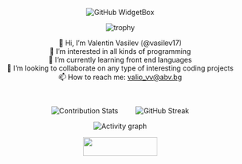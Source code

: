 <div align="center">

![GitHub WidgetBox](https://github-widgetbox.vercel.app/api/profile?username=vasilev17&data=followers,repositories,commits&theme=dark_magic_girl)

<!--- ![header](https://capsule-render.vercel.app/api?type=waving&color=gradient&customColorList=0,2,2,5,30&height=250&section=header&text=Valentin%20Vasilev&fontSize=55&fontColor=#FFFFFF) --->

<!--- ![Typing SVG](https://readme-typing-svg.demolab.com?font=Fira+Code&weight=500&size=25&pause=1000&center=true&width=700&lines=Hi%2C+I'm+Valentin+Vasilev;Software+developer+based+in+Sofia%2C+Bulgaria) --->

![trophy](https://github-profile-trophy.vercel.app/?username=vasilev17&column=9&margin-w=5&margin-h=5)



 👋 Hi, I’m Valentin Vasilev (@vasilev17) <br>
 👀 I’m interested in all kinds of programming <br>
 🌱 I’m currently learning front end languages <br>
 💞️ I’m looking to collaborate on any type of interesting coding projects <br>
 📫 How to reach me: valio_vv@abv.bg

<br>



  ![Contribution Stats](https://github-contribution-stats.vercel.app/api/?username=vasilev17)
&nbsp; &nbsp; &nbsp; &nbsp;
  ![GitHub Streak](https://github-readme-streak-stats.herokuapp.com?user=vasilev17&theme=ocean-gradient&border_radius=10&card_width=500)




<!--- ![Top Langs](https://github-readme-stats.vercel.app/api/top-langs/?username=vasilev17&layout=compact&langs_count=15) --->

<div display="flex">

</div>



![Activity graph](https://github-readme-activity-graph.vercel.app/graph?username=vasilev17&theme=react-dark&point=00000000)

<a href="https://www.linkedin.com/in/valentin-vasilev-38ab39294/">
<img src="https://img.shields.io/badge/LinkedIn-0077B5?style=for-the-badge&logo=linkedin&logoColor=white" width="150px" height="38px" />
</a>


<!--- ![GitHub WidgetBox](https://github-widgetbox.vercel.app/api/profile?username=vasilev17&data=followers,repositories,stars,commits&theme=default) --->

<!--- ![GitHub WidgetBox](https://github-widgetbox.vercel.app/api/profile?username=vasilev17&data=followers,repositories,stars,commits&theme=nautilus) --->





</div>

<!---
vasilev17/vasilev17 is a ✨ special ✨ repository because its `README.md` (this file) appears on your GitHub profile.
You can click the Preview link to take a look at your changes.
--->
